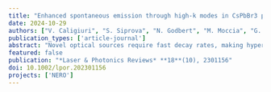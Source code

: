 ```yaml
---
title: "Enhanced spontaneous emission through high-k modes in CsPbBr3 perovskite hyperbolic metamaterials"
date: 2024-10-29
authors: ["V. Caligiuri", "S. Siprova", "N. Godbert", "M. Moccia", "G. Biffi", "R. Termine", "G. Balestra", "M. Cuscunà", "M. L. Amoruso", "M. Scuderi", "V. Galdi", "A. Golemme", "I. Aiello", "A. De Luca"]
publication_types: ['article-journal']
abstract: "Novel optical sources require fast decay rates, making hyperbolic metamaterials (HMMs) an increasingly attractive option. HMMs are well‐known for their remarkable anisotropy, and leverage hyperbolic dispersion to enhance the decay rate of a fluorophore placed on top of them. This study tackles the complex task of embedding a fluorophore into an HMM, successfully overcoming challenges related to surface roughness, thickness imperfections, and layer washing effects. Specifically, CsPbBr3 perovskite nanocrystals (NCs)‐based HMM are fabricated, by alternating silver/nanocrystals (Ag/NCs) layers. Through a systematic investigation of the photophysical response following the deposition of each bilayer, compelling evidence of the achievement of hyperbolic dispersion is provided. Specifically, the impact of 'high‐k' modes is isolated, which is distinctive to the HMM architecture. Therefore, the longstanding debate regarding the number of bilayers needed to achieve hyperbolic dispersion is conclusively resolved. The research demonstrates a nearly twofold increase in the decay rate and a threefold enhancement in photoluminescence intensity. These findings are further supported by theoretical Purcell factor calculations. This study marks a pioneering advancement in the field of bulk dye‐embedded HMMs, laying the groundwork for the development of advanced optical sources such as 'resonant gain HMMs'."
featured: false
publication: "*Laser & Photonics Reviews* **18**(10), 2301156"
doi: 10.1002/lpor.202301156
projects: ['NERO']
---
```

